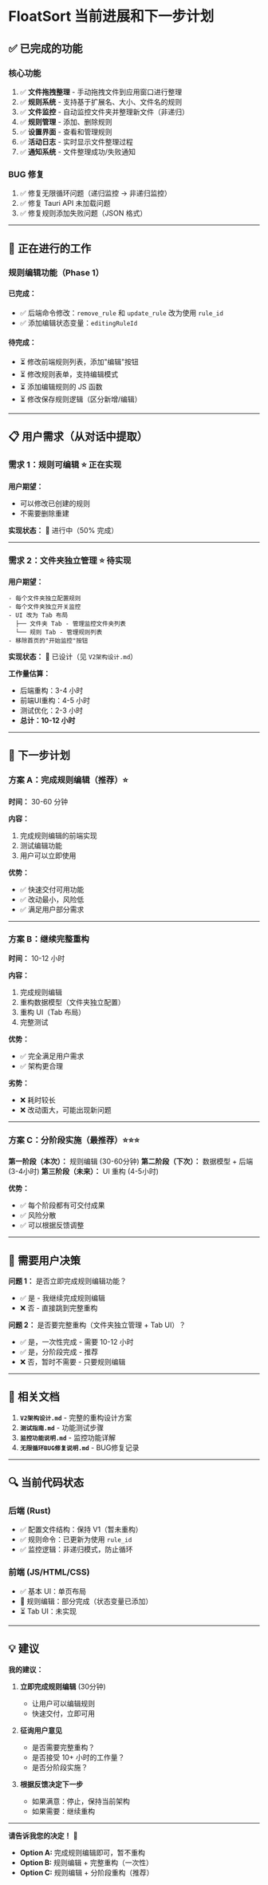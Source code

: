 # FloatSort 当前进展和下一步计划

## ✅ 已完成的功能

### 核心功能
1. ✅ **文件拖拽整理** - 手动拖拽文件到应用窗口进行整理
2. ✅ **规则系统** - 支持基于扩展名、大小、文件名的规则
3. ✅ **文件监控** - 自动监控文件夹并整理新文件（非递归）
4. ✅ **规则管理** - 添加、删除规则
5. ✅ **设置界面** - 查看和管理规则
6. ✅ **活动日志** - 实时显示文件整理过程
7. ✅ **通知系统** - 文件整理成功/失败通知

### BUG 修复
1. ✅ 修复无限循环问题（递归监控 → 非递归监控）
2. ✅ 修复 Tauri API 未加载问题
3. ✅ 修复规则添加失败问题（JSON 格式）

---

## 🚧 正在进行的工作

### 规则编辑功能（Phase 1）

#### 已完成：
- ✅ 后端命令修改：`remove_rule` 和 `update_rule` 改为使用 `rule_id`
- ✅ 添加编辑状态变量：`editingRuleId`

#### 待完成：
- ⏳ 修改前端规则列表，添加"编辑"按钮
- ⏳ 修改规则表单，支持编辑模式
- ⏳ 添加编辑规则的 JS 函数
- ⏳ 修改保存规则逻辑（区分新增/编辑）

---

## 📋 用户需求（从对话中提取）

### 需求 1：规则可编辑 ⭐ 正在实现
**用户期望：**
- 可以修改已创建的规则
- 不需要删除重建

**实现状态：** 🚧 进行中（50% 完成）

---

### 需求 2：文件夹独立管理 ⭐ 待实现
**用户期望：**
```
- 每个文件夹独立配置规则
- 每个文件夹独立开关监控
- UI 改为 Tab 布局
  ├── 文件夹 Tab - 管理监控文件夹列表
  └── 规则 Tab - 管理规则列表
- 移除首页的"开始监控"按钮
```

**实现状态：** 📝 已设计（见 `V2架构设计.md`）

**工作量估算：**
- 后端重构：3-4 小时
- 前端UI重构：4-5 小时
- 测试优化：2-3 小时
- **总计：10-12 小时**

---

## 🎯 下一步计划

### 方案 A：完成规则编辑（推荐）⭐
**时间：** 30-60 分钟

**内容：**
1. 完成规则编辑的前端实现
2. 测试编辑功能
3. 用户可以立即使用

**优势：**
- ✅ 快速交付可用功能
- ✅ 改动最小，风险低
- ✅ 满足用户部分需求

---

### 方案 B：继续完整重构
**时间：** 10-12 小时

**内容：**
1. 完成规则编辑
2. 重构数据模型（文件夹独立配置）
3. 重构 UI（Tab 布局）
4. 完整测试

**优势：**
- ✅ 完全满足用户需求
- ✅ 架构更合理

**劣势：**
- ❌ 耗时较长
- ❌ 改动面大，可能出现新问题

---

### 方案 C：分阶段实施（最推荐）⭐⭐⭐
**第一阶段（本次）：** 规则编辑 (30-60分钟)
**第二阶段（下次）：** 数据模型 + 后端 (3-4小时)
**第三阶段（未来）：** UI 重构 (4-5小时)

**优势：**
- ✅ 每个阶段都有可交付成果
- ✅ 风险分散
- ✅ 可以根据反馈调整

---

## 💬 需要用户决策

**问题 1：** 是否立即完成规则编辑功能？
- ✅ 是 - 我继续完成规则编辑
- ❌ 否 - 直接跳到完整重构

**问题 2：** 是否要完整重构（文件夹独立管理 + Tab UI）？
- ✅ 是，一次性完成 - 需要 10-12 小时
- ✅ 是，分阶段完成 - 推荐
- ❌ 否，暂时不需要 - 只要规则编辑

---

## 📂 相关文档

1. **`V2架构设计.md`** - 完整的重构设计方案
2. **`测试指南.md`** - 功能测试步骤
3. **`监控功能说明.md`** - 监控功能详解
4. **`无限循环BUG修复说明.md`** - BUG修复记录

---

## 🔍 当前代码状态

### 后端 (Rust)
- ✅ 配置文件结构：保持 V1（暂未重构）
- ✅ 规则命令：已更新为使用 `rule_id`
- ✅ 监控逻辑：非递归模式，防止循环

### 前端 (JS/HTML/CSS)
- ✅ 基本 UI：单页布局
- 🚧 规则编辑：部分完成（状态变量已添加）
- ⏳ Tab UI：未实现

---

## 💡 建议

**我的建议：**

1. **立即完成规则编辑** (30分钟)
   - 让用户可以编辑规则
   - 快速交付，立即可用

2. **征询用户意见**
   - 是否需要完整重构？
   - 是否接受 10+ 小时的工作量？
   - 是否分阶段实施？

3. **根据反馈决定下一步**
   - 如果满意：停止，保持当前架构
   - 如果需要：继续重构

---

**请告诉我您的决定！** 🚀

- **Option A:** 完成规则编辑即可，暂不重构
- **Option B:** 规则编辑 + 完整重构（一次性）
- **Option C:** 规则编辑 + 分阶段重构（推荐）

